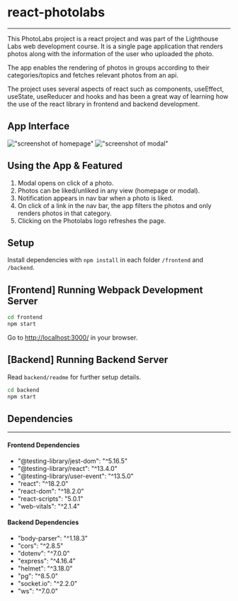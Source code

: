 # react-photolabs

---

This PhotoLabs project is a react project and was part of the Lighthouse Labs web development course. It is a single page application that renders photos along with the information of the user who uploaded the photo.

The app enables the rendering of photos in groups according to their categories/topics and fetches relevant photos from an api.

The project uses several aspects of react such as components, useEffect, useState, useReducer and hooks and has been a great way of learning how the use of the react library in frontend and backend development.

## App Interface

!["screenshot of homepage"]()
!["screenshot of modal"]()

## Using the App & Featured

1. Modal opens on click of a photo.
2. Photos can be liked/unliked in any view (homepage or modal).
3. Notification appears in nav bar when a photo is liked.
4. On click of a link in the nav bar, the app filters the photos and only renders photos in that category.
5. Clicking on the Photolabs logo refreshes the page.

## Setup

Install dependencies with `npm install` in each folder `/frontend` and `/backend`.

## [Frontend] Running Webpack Development Server

```sh
cd frontend
npm start
```

Go to <http://localhost:3000/> in your browser.

## [Backend] Running Backend Server

Read `backend/readme` for further setup details.

```sh
cd backend
npm start
```

## Dependencies

---

#### Frontend Dependencies

- "@testing-library/jest-dom": "^5.16.5"
- "@testing-library/react": "^13.4.0"
- "@testing-library/user-event": "^13.5.0"
- "react": "^18.2.0"
- "react-dom": "^18.2.0"
- "react-scripts": "5.0.1"
- "web-vitals": "^2.1.4"

#### Backend Dependencies

- "body-parser": "^1.18.3"
- "cors": "^2.8.5"
- "dotenv": "^7.0.0"
- "express": "^4.16.4"
- "helmet": "^3.18.0"
- "pg": "^8.5.0"
- "socket.io": "^2.2.0"
- "ws": "^7.0.0"

